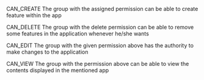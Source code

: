 CAN_CREATE
The group with the assigned permission can be able to create feature within the app

CAN_DELETE
The group with the delete permission can be able to remove some features in the application whenever he/she wants

CAN_EDIT 
The group with the given permission above has the authority to make changes to the application

CAN_VIEW
The group with the permission above can be able to view the contents displayed in the mentioned app